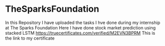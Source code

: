 # TheSparksFoundation
In this Repository I have uploaded the tasks I hve done during my internship  at  The Sparks Foundation
Here I have done stock market prediction using stacked LSTM
https://truecertificates.com/verified/M2EVN3BPRM
This is the link to my certificate
